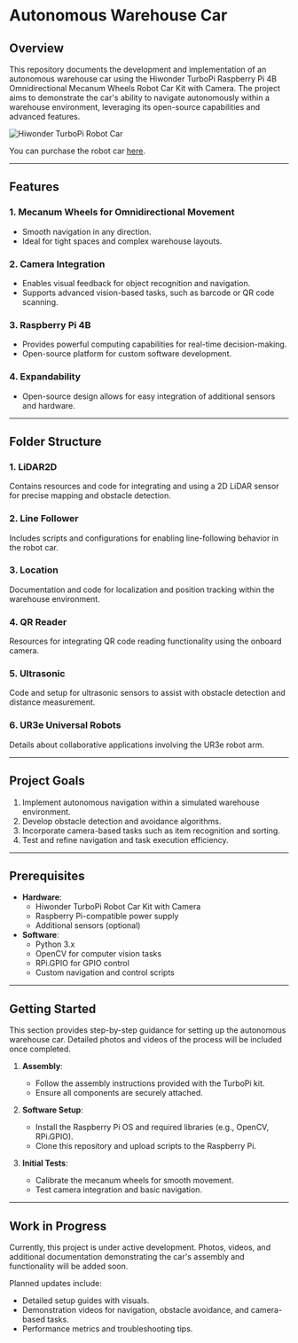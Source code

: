 # Autonomous Warehouse Car

## Overview
This repository documents the development and implementation of an autonomous warehouse car using the Hiwonder TurboPi Raspberry Pi 4B Omnidirectional Mecanum Wheels Robot Car Kit with Camera. The project aims to demonstrate the car's ability to navigate autonomously within a warehouse environment, leveraging its open-source capabilities and advanced features.

![Hiwonder TurboPi Robot Car](https://www.hiwonder.com/cdn/shop/products/1_6e85e9c0-9159-4cbf-a56e-1bfedd29c624.jpg?v=1675655593)

You can purchase the robot car [here](https://www.hiwonder.com/products/turbopi?variant=40112905388119&srsltid=AfmBOopmSs3-KjVfpT4d8Sjfc3YMwAOfS9M41YovacwbGjmsZ1QDkVyq).

---

## Features

### 1. Mecanum Wheels for Omnidirectional Movement
- Smooth navigation in any direction.
- Ideal for tight spaces and complex warehouse layouts.

### 2. Camera Integration
- Enables visual feedback for object recognition and navigation.
- Supports advanced vision-based tasks, such as barcode or QR code scanning.

### 3. Raspberry Pi 4B
- Provides powerful computing capabilities for real-time decision-making.
- Open-source platform for custom software development.

### 4. Expandability
- Open-source design allows for easy integration of additional sensors and hardware.

---

## Folder Structure

### 1. LiDAR2D
Contains resources and code for integrating and using a 2D LiDAR sensor for precise mapping and obstacle detection.

### 2. Line Follower
Includes scripts and configurations for enabling line-following behavior in the robot car.

### 3. Location
Documentation and code for localization and position tracking within the warehouse environment.

### 4. QR Reader
Resources for integrating QR code reading functionality using the onboard camera.

### 5. Ultrasonic
Code and setup for ultrasonic sensors to assist with obstacle detection and distance measurement.

### 6. UR3e Universal Robots
Details about collaborative applications involving the UR3e robot arm.

---

## Project Goals
1. Implement autonomous navigation within a simulated warehouse environment.
2. Develop obstacle detection and avoidance algorithms.
3. Incorporate camera-based tasks such as item recognition and sorting.
4. Test and refine navigation and task execution efficiency.

---

## Prerequisites
- **Hardware**:
  - Hiwonder TurboPi Robot Car Kit with Camera
  - Raspberry Pi-compatible power supply
  - Additional sensors (optional)
- **Software**:
  - Python 3.x
  - OpenCV for computer vision tasks
  - RPi.GPIO for GPIO control
  - Custom navigation and control scripts

---

## Getting Started
This section provides step-by-step guidance for setting up the autonomous warehouse car. Detailed photos and videos of the process will be included once completed.

1. **Assembly**:
   - Follow the assembly instructions provided with the TurboPi kit.
   - Ensure all components are securely attached.

2. **Software Setup**:
   - Install the Raspberry Pi OS and required libraries (e.g., OpenCV, RPi.GPIO).
   - Clone this repository and upload scripts to the Raspberry Pi.

3. **Initial Tests**:
   - Calibrate the mecanum wheels for smooth movement.
   - Test camera integration and basic navigation.

---

## Work in Progress
Currently, this project is under active development. Photos, videos, and additional documentation demonstrating the car's assembly and functionality will be added soon.

Planned updates include:
- Detailed setup guides with visuals.
- Demonstration videos for navigation, obstacle avoidance, and camera-based tasks.
- Performance metrics and troubleshooting tips.

